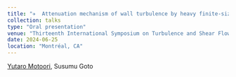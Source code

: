 ```yaml
---
title: "✈  Attenuation mechanism of wall turbulence by heavy finite-size particles"
collection: talks
type: "Oral presentation"
venue: "Thirteenth International Symposium on Turbulence and Shear Flow Phenomena (TSFP13)"
date: 2024-06-25
location: "Montréal, CA"
---
```


<u>Yutaro Motoori</u>, Susumu Goto <br>

